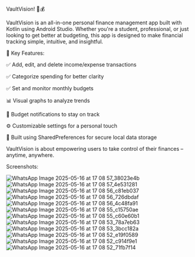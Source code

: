 
 VaultVision! 📱💰

VaultVision is an all-in-one personal finance management app built with Kotlin using Android Studio. Whether you're a student, professional, or just looking to get better at budgeting, this app is designed to make financial tracking simple, intuitive, and insightful.

🧾 Key Features:

✅ Add, edit, and delete income/expense transactions

✅ Categorize spending for better clarity

✅ Set and monitor monthly budgets

📊 Visual graphs to analyze trends

🔔 Budget notifications to stay on track 

⚙ Customizable settings for a personal touch

💾 Built using SharedPreferences for secure local data storage

VaultVision is about empowering users to take control of their finances – anytime, anywhere.


Screenshots:

![WhatsApp Image 2025-05-16 at 17 08 57_38023e4b](https://github.com/user-attachments/assets/820dcc68-1564-4915-89bc-9f7363473294)
![WhatsApp Image 2025-05-16 at 17 08 57_4e531281](https://github.com/user-attachments/assets/ff9a59c9-e2db-4f45-9b16-c733e8ad7480)
![WhatsApp Image 2025-05-16 at 17 08 56_c81eb037](https://github.com/user-attachments/assets/060e30cb-bcb8-4e03-9945-122968fa3abc)
![WhatsApp Image 2025-05-16 at 17 08 56_726dbdaf](https://github.com/user-attachments/assets/03aa3b4a-d659-4cac-8329-0dc661473c60)
![WhatsApp Image 2025-05-16 at 17 08 56_4c48fa91](https://github.com/user-attachments/assets/cd6c14e7-944d-476c-9214-5044dd14b1ae)
![WhatsApp Image 2025-05-16 at 17 08 55_c15750ae](https://github.com/user-attachments/assets/9d03ebf3-fda4-4177-9bd6-94f5ceb11ab4)
![WhatsApp Image 2025-05-16 at 17 08 55_c60e60b1](https://github.com/user-attachments/assets/93e22302-9f72-4009-aac6-39a4289a047e)
![WhatsApp Image 2025-05-16 at 17 08 53_78a7eb63](https://github.com/user-attachments/assets/1f58254f-7459-45d1-a79a-44f4ba920c49)
![WhatsApp Image 2025-05-16 at 17 08 53_3bcc182a](https://github.com/user-attachments/assets/8e18efb3-d95d-42e2-a25d-9653666b1138)
![WhatsApp Image 2025-05-16 at 17 08 52_e19f0589](https://github.com/user-attachments/assets/b4971207-265f-427e-b491-69ef7ff49883)
![WhatsApp Image 2025-05-16 at 17 08 52_c914f9e1](https://github.com/user-attachments/assets/cf95825e-8c46-4795-aa34-2536d6ab3aa1)
![WhatsApp Image 2025-05-16 at 17 08 52_71fb7f14](https://github.com/user-attachments/assets/b9035b92-3d37-4a21-8f87-0648eaeb4f01)



